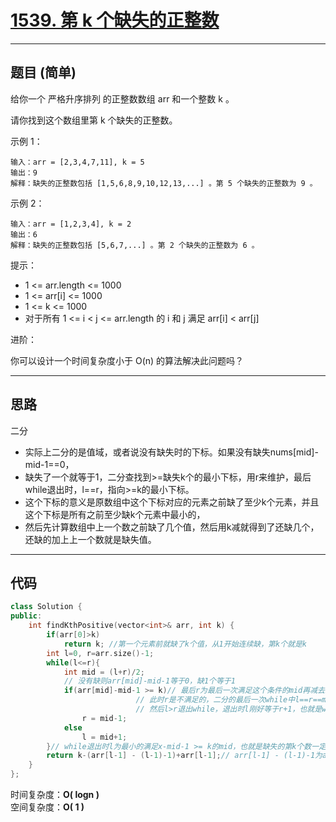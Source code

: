 # [1539. 第 k 个缺失的正整数](https://leetcode.cn/problems/kth-missing-positive-number/)

---

## 题目 (简单)

给你一个 严格升序排列 的正整数数组 arr 和一个整数 k 。  

请你找到这个数组里第 k 个缺失的正整数。  

 

示例 1：  
```
输入：arr = [2,3,4,7,11], k = 5
输出：9
解释：缺失的正整数包括 [1,5,6,8,9,10,12,13,...] 。第 5 个缺失的正整数为 9 。
```

示例 2：  
```
输入：arr = [1,2,3,4], k = 2
输出：6
解释：缺失的正整数包括 [5,6,7,...] 。第 2 个缺失的正整数为 6 。
```

提示：  

- 1 <= arr.length <= 1000
- 1 <= arr[i] <= 1000
- 1 <= k <= 1000
- 对于所有 1 <= i < j <= arr.length 的 i 和 j 满足 arr[i] < arr[j] 


进阶：  

你可以设计一个时间复杂度小于 O(n) 的算法解决此问题吗？

---

## 思路

二分

- 实际上二分的是值域，或者说没有缺失时的下标。如果没有缺失nums[mid]-mid-1==0，
- 缺失了一个就等于1，二分查找到>=缺失k个的最小下标，用r来维护，最后while退出时，l==r，指向>=k的最小下标。
- 这个下标的意义是原数组中这个下标对应的元素之前缺了至少k个元素，并且这个下标是所有之前至少缺k个元素中最小的，
- 然后先计算数组中上一个数之前缺了几个值，然后用k减就得到了还缺几个，还缺的加上上一个数就是缺失值。

---

## 代码

```C++
class Solution {
public:
    int findKthPositive(vector<int>& arr, int k) {
        if(arr[0]>k)
            return k; //第一个元素前就缺了k个值，从1开始连续缺，第k个就是k
        int l=0, r=arr.size()-1;
        while(l<=r){
            int mid = (l+r)/2;
            // 没有缺则arr[mid]-mid-1等于0，缺1个等于1
            if(arr[mid]-mid-1 >= k)// 最后r为最后一次满足这个条件的mid再减去1，也就是while退出时的r+1就是满足这个条件的最小mid，
                            // 此时r是不满足的，二分的最后一次while中l==r==mid，此时不满足这个条件，因此l会加1，
                            // 然后l>r退出while，退出时l刚好等于r+1，也就是while退出时l为最小的满足这个条件的下标（mid值）
                r = mid-1;
            else 
                l = mid+1;
        }// while退出时l为最小的满足x-mid-1 >= k的mid，也就是缺失的第k个数一定在arr[l-1]和arr[l]之间
        return k-(arr[l-1] - (l-1)-1)+arr[l-1];// arr[l-1] - (l-1)-1为arr[l-1]之前缺了几个，不够k个的加上arr[l-1]就是第k个
    }
};
```

时间复杂度：**O( logn )**  
空间复杂度：**O( 1 )**
